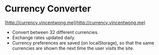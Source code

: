 # **Currency Converter** #
[http://currency.vincentwong.me](http://currency.vincentwong.me)

<!--<a href='https://play.google.com/store/apps/details?id=com.vincentw.currencyconverter&pcampaignid=MKT-Other-global-all-co-prtnr-py-PartBadge-Mar2515-1'><img width='200px' alt='Get Currency Converter on Google Play' src='https://play.google.com/intl/en_us/badges/images/generic/en_badge_web_generic.png'/></a>-->

* Convert between 32 different currencies.
* Exchange rates updated daily.
* Currency preferences are saved (on localStorage), so that the same currencies are shown the next time the user visits the site.

